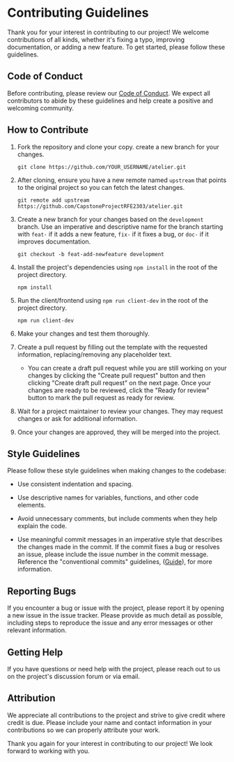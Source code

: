 # Contributing Guidelines

Thank you for your interest in contributing to our project! We welcome contributions of all kinds, whether it's fixing a typo, improving documentation, or adding a new feature. To get started, please follow these guidelines.

## Code of Conduct

Before contributing, please review our [Code of Conduct](CODE_OF_CONDUCT.md). We expect all contributors to abide by these guidelines and help create a positive and welcoming community.

## How to Contribute

1. Fork the repository and clone your copy. create a new branch for your changes.

   ```shell
   git clone https://github.com/YOUR_USERNAME/atelier.git
   ```

2. After cloning, ensure you have a new remote named `upstream` that points to the original project so you can fetch the latest changes.

   ```shell
   git remote add upstream https://github.com/CapstoneProjectRFE2303/atelier.git
   ```

3. Create a new branch for your changes based on the `development` branch. Use an imperative and descriptive name for the branch starting with `feat-` if it adds a new feature, `fix-` if it fixes a bug, or `doc-` if it improves documentation.

   ```shell
   git checkout -b feat-add-newfeature development
   ```

4. Install the project's dependencies using `npm install` in the root of the project directory.

   ```shell
   npm install
   ```

5. Run the client/frontend using `npm run client-dev` in the root of the project directory.

   ```shell
   npm run client-dev
   ```

6. Make your changes and test them thoroughly.

7. Create a pull request by filling out the template with the requested information, replacing/removing any placeholder text.
   - You can create a draft pull request while you are still working on your changes by clicking the "Create pull request" button and then clicking "Create draft pull request" on the next page. Once your changes are ready to be reviewed, click the "Ready for review" button to mark the pull request as ready for review.

8. Wait for a project maintainer to review your changes. They may request changes or ask for additional information.

9. Once your changes are approved, they will be merged into the project.

## Style Guidelines

Please follow these style guidelines when making changes to the codebase:

- Use consistent indentation and spacing.

- Use descriptive names for variables, functions, and other code elements.

- Avoid unnecessary comments, but include comments when they help explain the code.

- Use meaningful commit messages in an imperative style that describes the changes made in the commit. If the commit fixes a bug or resolves an issue, please include the issue number in the commit message. Reference the "conventional commits" guidelines, ([Guide](https://www.conventionalcommits.org/en/v1.0.0/#specification)), for more information.

## Reporting Bugs

If you encounter a bug or issue with the project, please report it by opening a new issue in the issue tracker. Please provide as much detail as possible, including steps to reproduce the issue and any error messages or other relevant information.

## Getting Help

If you have questions or need help with the project, please reach out to us on the project's discussion forum or via email.

## Attribution

We appreciate all contributions to the project and strive to give credit where credit is due. Please include your name and contact information in your contributions so we can properly attribute your work.

Thank you again for your interest in contributing to our project! We look forward to working with you.
